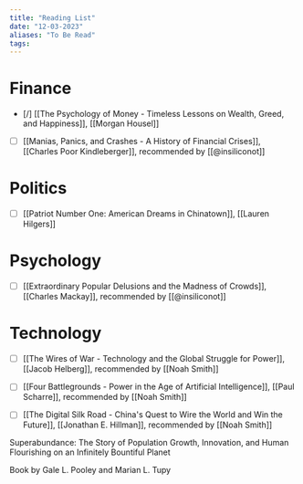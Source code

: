 ```yaml
---
title: "Reading List"
date: "12-03-2023"
aliases: "To Be Read"
tags: 
---
```

[]()
# Finance

- [/] [[The Psychology of Money - Timeless Lessons on Wealth, Greed, and Happiness]], [[Morgan Housel]]
- [ ] [[Manias, Panics, and Crashes - A History of Financial Crises]], [[Charles Poor Kindleberger]], recommended by [[@insiliconot]]

# Politics
- [ ] [[Patriot Number One: American Dreams in Chinatown]], [[Lauren Hilgers]]

# Psychology
- [ ] [[Extraordinary Popular Delusions and the Madness of Crowds]], [[Charles Mackay]], recommended by [[@insiliconot]]

# Technology
- [ ] [[The Wires of War - Technology and the Global Struggle for Power]], [[Jacob Helberg]], recommended by [[Noah Smith]]
- [ ] [[Four Battlegrounds - Power in the Age of Artificial Intelligence]], [[Paul Scharre]], recommended by [[Noah Smith]]
- [ ] [[The Digital Silk Road - China's Quest to Wire the World and Win the Future]], [[Jonathan E. Hillman]], recommended by [[Noah Smith]]


Superabundance: The Story of Population Growth, Innovation, and Human Flourishing on an Infinitely Bountiful Planet

Book by Gale L. Pooley and Marian L. Tupy